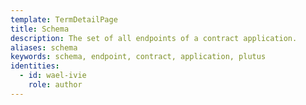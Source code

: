 ```yaml
---
template: TermDetailPage
title: Schema
description: The set of all endpoints of a contract application.
aliases: schema
keywords: schema, endpoint, contract, application, plutus
identities:
  - id: wael-ivie
    role: author
---
```

